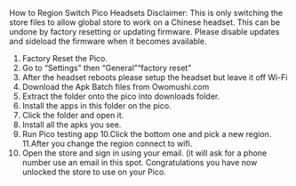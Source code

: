 How to Region Switch Pico Headsets
Disclaimer: This is only switching the store files to allow global store to work on a Chinese
headset. This can be undone by factory resetting or updating firmware. Please disable
updates and sideload the firmware when it becomes available.
1. Factory Reset the Pico.
2. Go to “Settings” then “General”“factory reset”
3. After the headset reboots please setup the headset but leave it off Wi-Fi
4. Download the Apk Batch files from Owomushi.com
5. Extract the folder onto the pico into downloads folder.
6. Install the apps in this folder on the pico.
7. Click the folder and open it.
8. Install all the apks you see.
9. Run Pico testing app
10.Click the bottom one and pick a new region.
11.After you change the region connect to wifi.
12. Open the store and sign in using your email. (it will ask for a phone number use an
email in this spot.
Congratulations you have now unlocked the store to use on your Pico. 
